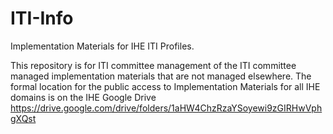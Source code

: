 # ITI-Info
Implementation Materials for IHE ITI Profiles.

This repository is for ITI committee management of the ITI committee managed implementation materials that are not managed elsewhere. The formal location for the public access to Implementation Materials for all IHE domains is on the IHE Google Drive https://drive.google.com/drive/folders/1aHW4ChzRzaYSoyewi9zGIRHwVphgXQst
